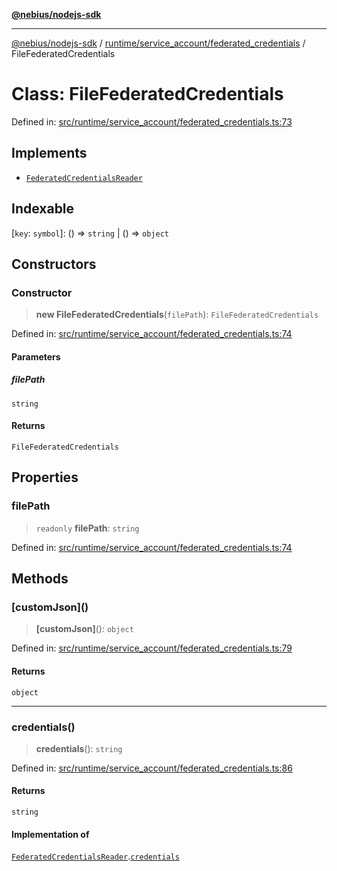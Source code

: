 [**@nebius/nodejs-sdk**](../../../../README.md)

---

[@nebius/nodejs-sdk](../../../../README.md) / [runtime/service_account/federated_credentials](../README.md) / FileFederatedCredentials

# Class: FileFederatedCredentials

Defined in: [src/runtime/service_account/federated_credentials.ts:73](https://github.com/nebius/nodejs-sdk/blob/a37d220b2851e3bf0d396cb03828d544f584df45/src/runtime/service_account/federated_credentials.ts#L73)

## Implements

- [`FederatedCredentialsReader`](../interfaces/FederatedCredentialsReader.md)

## Indexable

\[`key`: `symbol`\]: () => `string` \| () => `object`

## Constructors

### Constructor

> **new FileFederatedCredentials**(`filePath`): `FileFederatedCredentials`

Defined in: [src/runtime/service_account/federated_credentials.ts:74](https://github.com/nebius/nodejs-sdk/blob/a37d220b2851e3bf0d396cb03828d544f584df45/src/runtime/service_account/federated_credentials.ts#L74)

#### Parameters

##### filePath

`string`

#### Returns

`FileFederatedCredentials`

## Properties

### filePath

> `readonly` **filePath**: `string`

Defined in: [src/runtime/service_account/federated_credentials.ts:74](https://github.com/nebius/nodejs-sdk/blob/a37d220b2851e3bf0d396cb03828d544f584df45/src/runtime/service_account/federated_credentials.ts#L74)

## Methods

### \[customJson\]()

> **\[customJson\]**(): `object`

Defined in: [src/runtime/service_account/federated_credentials.ts:79](https://github.com/nebius/nodejs-sdk/blob/a37d220b2851e3bf0d396cb03828d544f584df45/src/runtime/service_account/federated_credentials.ts#L79)

#### Returns

`object`

---

### credentials()

> **credentials**(): `string`

Defined in: [src/runtime/service_account/federated_credentials.ts:86](https://github.com/nebius/nodejs-sdk/blob/a37d220b2851e3bf0d396cb03828d544f584df45/src/runtime/service_account/federated_credentials.ts#L86)

#### Returns

`string`

#### Implementation of

[`FederatedCredentialsReader`](../interfaces/FederatedCredentialsReader.md).[`credentials`](../interfaces/FederatedCredentialsReader.md#credentials)
